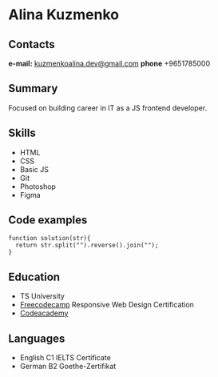 # Alina Kuzmenko
## Contacts
 **e-mail:** kuzmenkoalina.dev@gmail.com
  **phone** +9651785000
## Summary
Focused on building career in IT as a JS frontend developer.
## Skills
* HTML
* CSS
* Basic JS
* Git
* Photoshop
* Figma
## Code examples
```
function solution(str){
  return str.split("").reverse().join("");
}
```
## Education
- TS University
- [Freecodecamp](https://www.freecodecamp.org/) Responsive Web Design Certification
- [Codeacademy](https://codecademy.com/)

## Languages
- English C1 IELTS Certificate
- German B2 Goethe-Zertifikat 

